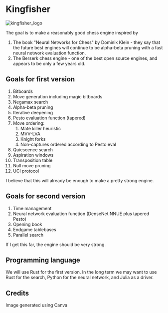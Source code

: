 # Kingfisher
![kingfisher_logo](https://github.com/aaholmes/chess/assets/4913443/059cd779-912b-439b-8eee-e4f513c25b01)


The goal is to make a reasonably good chess engine inspired by
1. The book "Neural Networks for Chess" by Dominik Klein - they say that the future best engines will continue to be alpha-beta pruning with a fast neural network evaluation function.
2. The Berserk chess engine - one of the best open source engines, and appears to be only a few years old.

## Goals for first version
1. Bitboards
2. Move generation including magic bitboards
3. Negamax search
4. Alpha-beta pruning
5. Iterative deepening
6. Pesto evaluation function (tapered)
7. Move ordering:
   1. Mate killer heuristic
   2. MVV-LVA
   3. Knight forks
   4. Non-captures ordered according to Pesto eval
8. Quiescence search
9. Aspiration windows
10. Transposition table
11. Null move pruning
12. UCI protocol

I believe that this will already be enough to make a pretty strong engine.

## Goals for second version
1. Time management
2. Neural network evaluation function (DenseNet NNUE plus tapered Pesto)
3. Opening book
4. Endgame tablebases
5. Parallel search

If I get this far, the engine should be very strong.
 
## Programming language
We will use Rust for the first version. In the long term we may want to use Rust for the search, Python for the neural network, and Julia as a driver.

## Credits
Image generated using Canva
